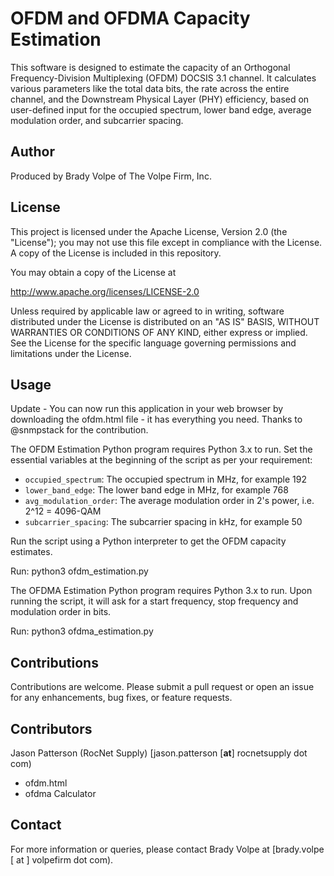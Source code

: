 # OFDM and OFDMA Capacity Estimation

This software is designed to estimate the capacity of an Orthogonal Frequency-Division Multiplexing (OFDM) DOCSIS 3.1 channel. It calculates various parameters like the total data bits, the rate across the entire channel, and the Downstream Physical Layer (PHY) efficiency, based on user-defined input for the occupied spectrum, lower band edge, average modulation order, and subcarrier spacing.

## Author

Produced by Brady Volpe of The Volpe Firm, Inc.

## License

This project is licensed under the Apache License, Version 2.0 (the "License"); you may not use this file except in compliance with the License. A copy of the License is included in this repository. 

You may obtain a copy of the License at

   http://www.apache.org/licenses/LICENSE-2.0

Unless required by applicable law or agreed to in writing, software distributed under the License is distributed on an "AS IS" BASIS, WITHOUT WARRANTIES OR CONDITIONS OF ANY KIND, either express or implied. See the License for the specific language governing permissions and limitations under the License.

## Usage
Update - You can now run this application in your web browser by downloading the ofdm.html file - it has everything you need. Thanks to @snmpstack for the contribution. 


The OFDM Estimation Python program requires Python 3.x to run. Set the essential variables at the beginning of the script as per your requirement:

- `occupied_spectrum`: The occupied spectrum in MHz, for example 192
- `lower_band_edge`: The lower band edge in MHz, for example 768
- `avg_modulation_order`: The average modulation order in 2's power, i.e. 2^12 = 4096-QAM
- `subcarrier_spacing`: The subcarrier spacing in kHz, for example 50

Run the script using a Python interpreter to get the OFDM capacity estimates.

Run: python3 ofdm_estimation.py

The OFDMA Estimation Python program requires Python 3.x to run. Upon running the script, it will ask for a start frequency, stop frequency and modulation order in bits.

Run: python3 ofdma_estimation.py 

## Contributions

Contributions are welcome. Please submit a pull request or open an issue for any enhancements, bug fixes, or feature requests.

## Contributors

Jason Patterson (RocNet Supply) [jason.patterson [__at__] rocnetsupply dot com)

- ofdm.html
- ofdma Calculator

## Contact

For more information or queries, please contact Brady Volpe at [brady.volpe [ at ] volpefirm dot com).
